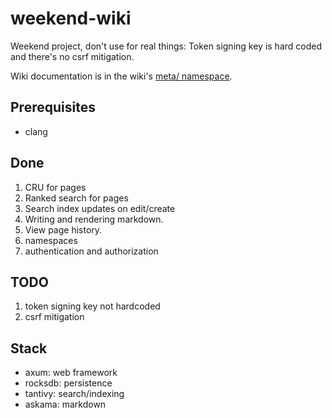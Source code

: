 # weekend-wiki

Weekend project, don't use for real things: Token signing key is hard coded and there's no csrf mitigation.

Wiki documentation is in the wiki's [meta/ namespace](https://github.com/kladd/weekend-wiki/tree/main/base/meta).

## Prerequisites 
 - clang

## Done
1. CRU for pages
2. Ranked search for pages
3. Search index updates on edit/create
1. Writing and rendering markdown.
2. View page history.
3. namespaces
4. authentication and authorization

## TODO
1. token signing key not hardcoded
2. csrf mitigation

## Stack
- axum: web framework
- rocksdb: persistence
- tantivy: search/indexing
- askama: markdown
